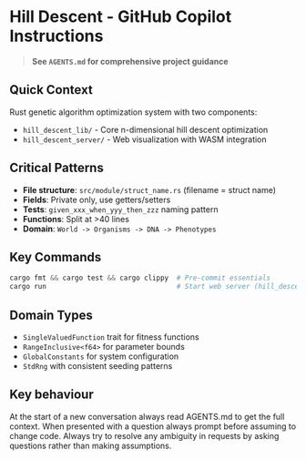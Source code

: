# Hill Descent - GitHub Copilot Instructions

> **See `AGENTS.md` for comprehensive project guidance**

## Quick Context
Rust genetic algorithm optimization system with two components:
- `hill_descent_lib/` - Core n-dimensional hill descent optimization 
- `hill_descent_server/` - Web visualization with WASM integration

## Critical Patterns
- **File structure**: `src/module/struct_name.rs` (filename = struct name)
- **Fields**: Private only, use getters/setters
- **Tests**: `given_xxx_when_yyy_then_zzz` naming pattern
- **Functions**: Split at >40 lines
- **Domain**: `World -> Organisms -> DNA -> Phenotypes`

## Key Commands
```powershell
cargo fmt && cargo test && cargo clippy  # Pre-commit essentials
cargo run                                # Start web server (hill_descent_server/)
```

## Domain Types
- `SingleValuedFunction` trait for fitness functions
- `RangeInclusive<f64>` for parameter bounds  
- `GlobalConstants` for system configuration
- `StdRng` with consistent seeding patterns

## Key behaviour
At the start of a new conversation always read AGENTS.md to get the full context.
When presented with a question always prompt before assuming to change code.
Always try to resolve any ambiguity in requests by asking questions rather than making assumptions.